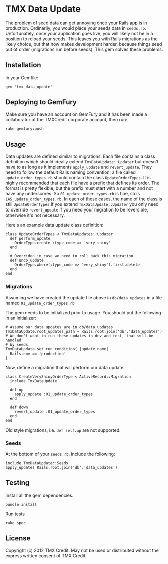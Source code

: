 # TMX Data Update

The problem of seed data can get annoying once your Rails app is in production.
Ordinarily, you would place your seeds data in `seeds.rb`.  Unfortunately, once
your application goes live, you will likely not be in a position to reload your
seeds.  This leaves you with Rails migrations as the likely choice, but
that now makes development harder, because things seed out of order (migrations
run before seeds).  This gem solves these problems.

## Installation

In your Gemfile:

    gem 'tmx_data_update'

## Deploying to GemFury

Make sure you have an account on GemFury and it has been made a collaborator of the TMXCredit corporate account, then run:

    rake gemfury:push

## Usage

Data updates are defined similar to migrations.  Each file contains a class
definition which should ideally extend `TmxDataUpdate::Updater` but doesn't have
to as long as it implements `apply_update` and `revert_update`.   They need to
follow the default Rails naming convention; a file called
`update_order_types.rb` should contain the class `UpdateOrderTypes`.  It is
highly recommended that each file have a prefix that defines its order.  The
format is pretty flexible, but the prefix must start with a number and not have
any underscores.  So `01_update_order_types.rb` is fine, so is
`1A5_update_order_types.rb`.  In each of these cases, the name of the class is
still `UpdateOrderTypes`.If you extend `TmxDataUpdate::Updater` you only need to
override `revert_update` if you need your migration to be reversible, otherwise
it's not necessary.

Here's an example data update class definition:

    class UpdateOrderTypes < TmxDataUpdates::Updater
      def perform_update
        OrderType.create :type_code => 'very_shiny'
      end

      # Overriden in case we need to roll back this migration.
      def undo_update
        OrderType.where(:type_code => 'very_shiny').first.delete
      end
    end

### Migrations

Assuming we have created the update file above in `db/data_updates` in a
file named `01_update_order_types.rb`

The gem needs to be initialized prior to usage.  You should put the following in
an initializer:

    # Assume our data updates are in db/data_updates
    TmxDataUpdate.root_updates_path = Rails.root.join('db','data_updates')
    # We don't want to run these updates in dev and test, that will be handled
    # by seeds.
    TmxDataUpdate.set_run_condition{ |update_name|
      Rails.env == 'production'
    }

Now, define a migration that will perform our data update.

    class CreateVeryShinyOrderType < ActiveRecord::Migration
      include TmxDataUpdate

      def up
        apply_update :01_update_order_types
      end

      def down
        revert_update :01_update_order_types
      end
    end

Old style migrations, i.e. `def self.up` are not supported.

### Seeds

At the bottom of your `seeds.rb`, include the following:

    include TmxDataUpdate::Seeds
    apply_updates Rails.root.join('db','data_updates')

## Testing

Install all the gem dependencies.

    bundle install

Run tests

    rake spec

## License

Copyright (c) 2012 TMX Credit.
May not be used or distributed without the express written consent of TMX Credit.
